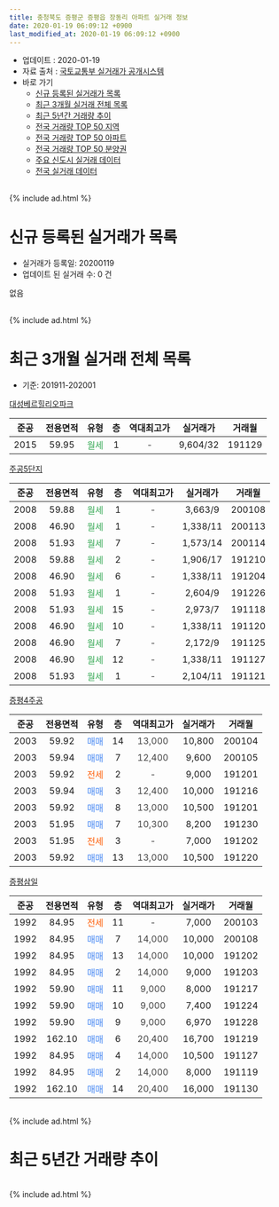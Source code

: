 ```yaml
---
title: 충청북도 증평군 증평읍 장동리 아파트 실거래 정보
date: 2020-01-19 06:09:12 +0900
last_modified_at: 2020-01-19 06:09:12 +0900
---
```


* 업데이트 : 2020-01-19
* 자료 출처 : [국토교통부 실거래가 공개시스템](http://rt.molit.go.kr)
* 바로 가기
    * [신규 등록된 실거래가 목록](#신규-등록된-실거래가-목록)
    * [최근 3개월 실거래 전체 목록](#최근-3개월-실거래-전체-목록)
    * [최근 5년간 거래량 추이](#최근-5년간-거래량-추이)
    * [전국 거래량 TOP 50 지역](https://apt-info.github.io/apt-trade-info/최근-3개월-전국에서-가장-거래가-많이-발생한-지역)
    * [전국 거래량 TOP 50 아파트](https://apt-info.github.io/apt-trade-info/최근-3개월-전국에서-가장-거래가-많이-발생한-아파트)
    * [전국 거래량 TOP 50 분양권](https://apt-info.github.io/apt-trade-info/최근-3개월-전국에서-가장-거래가-많이-발생한-분양권)
    * [주요 신도시 실거래 데이터](https://apt-info.github.io/apt-trade-info/주요-신도시)
    * [전국 실거래 데이터](https://apt-info.github.io/apt-trade-info/전국)
<br>
{% include ad.html %}
<br>

# 신규 등록된 실거래가 목록
* 실거래가 등록일: 20200119
* 업데이트 된 실거래 수: 0 건

없음

<br>
{% include ad.html %}
<br>

# 최근 3개월 실거래 전체 목록
* 기준: 201911-202001


[대성베르힐리오파크](https://search.naver.com/search.naver?query=%EC%B6%A9%EC%B2%AD%EB%B6%81%EB%8F%84+%EC%A6%9D%ED%8F%89%EA%B5%B0+%EC%A6%9D%ED%8F%89%EC%9D%8D+%EC%9E%A5%EB%8F%99%EB%A6%AC+%EB%8C%80%EC%84%B1%EB%B2%A0%EB%A5%B4%ED%9E%90%EB%A6%AC%EC%98%A4%ED%8C%8C%ED%81%AC)

|준공|전용면적|유형|층|역대최고가|실거래가|거래월|
|:---:|:---:|:---:|:---:|:---:|:---:|:---:|
|2015|59.95|<span style="color:#34a853">월세</span>|1|<span style="color:#444444">-</span>|9,604/32|191129|

[주공5단지](https://search.naver.com/search.naver?query=%EC%B6%A9%EC%B2%AD%EB%B6%81%EB%8F%84+%EC%A6%9D%ED%8F%89%EA%B5%B0+%EC%A6%9D%ED%8F%89%EC%9D%8D+%EC%9E%A5%EB%8F%99%EB%A6%AC+%EC%A3%BC%EA%B3%B55%EB%8B%A8%EC%A7%80)

|준공|전용면적|유형|층|역대최고가|실거래가|거래월|
|:---:|:---:|:---:|:---:|:---:|:---:|:---:|
|2008|59.88|<span style="color:#34a853">월세</span>|1|<span style="color:#444444">-</span>|3,663/9|200108|
|2008|46.90|<span style="color:#34a853">월세</span>|1|<span style="color:#444444">-</span>|1,338/11|200113|
|2008|51.93|<span style="color:#34a853">월세</span>|7|<span style="color:#444444">-</span>|1,573/14|200114|
|2008|59.88|<span style="color:#34a853">월세</span>|2|<span style="color:#444444">-</span>|1,906/17|191210|
|2008|46.90|<span style="color:#34a853">월세</span>|6|<span style="color:#444444">-</span>|1,338/11|191204|
|2008|51.93|<span style="color:#34a853">월세</span>|1|<span style="color:#444444">-</span>|2,604/9|191226|
|2008|51.93|<span style="color:#34a853">월세</span>|15|<span style="color:#444444">-</span>|2,973/7|191118|
|2008|46.90|<span style="color:#34a853">월세</span>|10|<span style="color:#444444">-</span>|1,338/11|191120|
|2008|46.90|<span style="color:#34a853">월세</span>|7|<span style="color:#444444">-</span>|2,172/9|191125|
|2008|46.90|<span style="color:#34a853">월세</span>|12|<span style="color:#444444">-</span>|1,338/11|191127|
|2008|51.93|<span style="color:#34a853">월세</span>|1|<span style="color:#444444">-</span>|2,104/11|191121|

[증평4주공](https://search.naver.com/search.naver?query=%EC%B6%A9%EC%B2%AD%EB%B6%81%EB%8F%84+%EC%A6%9D%ED%8F%89%EA%B5%B0+%EC%A6%9D%ED%8F%89%EC%9D%8D+%EC%9E%A5%EB%8F%99%EB%A6%AC+%EC%A6%9D%ED%8F%894%EC%A3%BC%EA%B3%B5)

|준공|전용면적|유형|층|역대최고가|실거래가|거래월|
|:---:|:---:|:---:|:---:|:---:|:---:|:---:|
|2003|59.92|<span style="color:#4285f3">매매</span>|14|<span style="color:#444444">13,000</span>|10,800|200104|
|2003|59.94|<span style="color:#4285f3">매매</span>|7|<span style="color:#444444">12,400</span>|9,600|200105|
|2003|59.92|<span style="color:#ff5a00">전세</span>|2|<span style="color:#444444">-</span>|9,000|191201|
|2003|59.94|<span style="color:#4285f3">매매</span>|3|<span style="color:#444444">12,400</span>|10,000|191216|
|2003|59.92|<span style="color:#4285f3">매매</span>|8|<span style="color:#444444">13,000</span>|10,500|191201|
|2003|51.95|<span style="color:#4285f3">매매</span>|7|<span style="color:#444444">10,300</span>|8,200|191230|
|2003|51.95|<span style="color:#ff5a00">전세</span>|3|<span style="color:#444444">-</span>|7,000|191202|
|2003|59.92|<span style="color:#4285f3">매매</span>|13|<span style="color:#444444">13,000</span>|10,500|191220|

[증평삼일](https://search.naver.com/search.naver?query=%EC%B6%A9%EC%B2%AD%EB%B6%81%EB%8F%84+%EC%A6%9D%ED%8F%89%EA%B5%B0+%EC%A6%9D%ED%8F%89%EC%9D%8D+%EC%9E%A5%EB%8F%99%EB%A6%AC+%EC%A6%9D%ED%8F%89%EC%82%BC%EC%9D%BC)

|준공|전용면적|유형|층|역대최고가|실거래가|거래월|
|:---:|:---:|:---:|:---:|:---:|:---:|:---:|
|1992|84.95|<span style="color:#ff5a00">전세</span>|11|<span style="color:#444444">-</span>|7,000|200103|
|1992|84.95|<span style="color:#4285f3">매매</span>|7|<span style="color:#444444">14,000</span>|10,000|200108|
|1992|84.95|<span style="color:#4285f3">매매</span>|13|<span style="color:#444444">14,000</span>|10,000|191202|
|1992|84.95|<span style="color:#4285f3">매매</span>|2|<span style="color:#444444">14,000</span>|9,000|191203|
|1992|59.90|<span style="color:#4285f3">매매</span>|11|<span style="color:#444444">9,000</span>|8,000|191217|
|1992|59.90|<span style="color:#4285f3">매매</span>|10|<span style="color:#444444">9,000</span>|7,400|191224|
|1992|59.90|<span style="color:#4285f3">매매</span>|9|<span style="color:#444444">9,000</span>|6,970|191228|
|1992|162.10|<span style="color:#4285f3">매매</span>|6|<span style="color:#444444">20,400</span>|16,700|191219|
|1992|84.95|<span style="color:#4285f3">매매</span>|4|<span style="color:#444444">14,000</span>|10,500|191127|
|1992|84.95|<span style="color:#4285f3">매매</span>|2|<span style="color:#444444">14,000</span>|8,000|191119|
|1992|162.10|<span style="color:#4285f3">매매</span>|14|<span style="color:#444444">20,400</span>|16,000|191130|


<br>
{% include ad.html %}
<br>

# 최근 5년간 거래량 추이


<div style="width:100%;">
    <canvas id="deal_progress" height="200"></canvas>
</div>

<script>
new Chart(document.getElementById("deal_progress"), {
    type: 'line',
    data: {
        labels: ['201501','201502','201503','201504','201505','201506','201507','201508','201509','201510','201511','201512','201601','201602','201603','201604','201605','201606','201607','201608','201609','201610','201611','201612','201701','201702','201703','201704','201705','201706','201707','201708','201709','201710','201711','201712','201801','201802','201803','201804','201805','201806','201807','201808','201809','201810','201811','201812','201901','201902','201903','201904','201905','201906','201907','201908','201909','201910','201911','201912','202001'],
        datasets: [{
            label: '매매',
            pointRadius: 1,
            data: [8, 11, 13, 16, 18, 8, 18, 14, 15, 13, 18, 9, 10, 12, 7, 16, 10, 9, 17, 9, 15, 19, 5, 7, 7, 11, 14, 2, 8, 13, 8, 11, 10, 13, 6, 2, 9, 6, 11, 5, 6, 6, 6, 9, 8, 7, 6, 2, 5, 6, 9, 6, 7, 3, 7, 6, 8, 2, 3, 10, 3],
            borderColor: "rgba(255, 201, 14, 1)",
            backgroundColor: "rgba(255, 201, 14, 0.5)",
            fill: false,
            lineTension: 0
        },{
            label: '전월세',
            pointRadius: 1,
            data: [36, 30, 43, 55, 57, 15, 15, 21, 14, 22, 13, 12, 7, 10, 8, 6, 9, 11, 8, 11, 10, 15, 17, 10, 13, 19, 27, 13, 17, 17, 16, 7, 16, 21, 7, 7, 5, 13, 9, 14, 9, 11, 13, 12, 7, 6, 9, 9, 15, 18, 18, 22, 38, 32, 17, 34, 7, 20, 6, 5, 4],
            borderColor: "rgba(0, 141, 185, 1)",
            backgroundColor: "rgba(0, 141, 185, 0.5)",
            fill: false,
            lineTension: 0
        }
        ]
    },
    options: {
        responsive: true,
        title: {
            display: false
        },
        tooltips: {
            mode: 'index',
            intersect: false
        },
        hover: {
            mode: 'nearest',
            intersect: true
        },
        scales: {
            xAxes: [{
                display: true,
                scaleLabel: {
                    display: true,
                    labelString: '년/월'
                }
            }],
            yAxes: [{
                display: true,
                ticks: {
                    suggestedMin: 0,
                },
                scaleLabel: {
                    display: true,
                    labelString: '실거래 수'
                }
            }]
        }
    }
});

</script>


<br>
{% include ad.html %}
<br>

